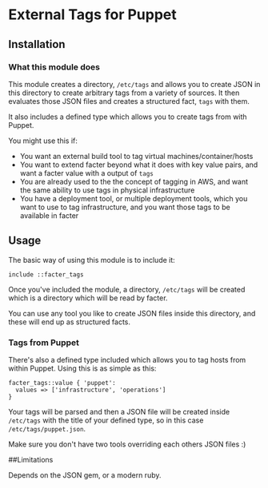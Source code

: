 # External Tags for Puppet

## Installation

### What this module does

This module creates a directory, `/etc/tags` and allows you to create JSON in this directory to create arbitrary tags from a variety of sources. It then evaluates those JSON files and creates a structured fact, `tags` with them.

It also includes a defined type which allows you to create tags from with Puppet.

You might use this if:

  * You want an external build tool to tag virtual machines/container/hosts
  * You want to extend facter beyond what it does with key value pairs, and want a facter value with a output of `tags`
  * You are already used to the the concept of tagging in AWS, and want the same ability to use tags in physical infrastructure
  * You have a deployment tool, or multiple deployment tools, which you want to use to tag infrastructure, and you want those tags to be available in facter

## Usage

The basic way of using this module is to include it:

```
include ::facter_tags
```

Once you've included the module, a directory, `/etc/tags` will be created which is a directory which will be read by facter.

You can use any tool you like to create JSON files inside this directory, and these will end up as structured facts.

### Tags from Puppet

There's also a defined type included which allows you to tag hosts from within Puppet. Using this is as simple as this:

```puppet
facter_tags::value { 'puppet':
  values => ['infrastructure', 'operations']
}
```

Your tags will be parsed and then a JSON file will be created inside `/etc/tags` with the title of your defined type, so in this case `/etc/tags/puppet.json`.

Make sure you don't have two tools overriding each others JSON files :)

##Limitations

Depends on the JSON gem, or a modern ruby.
